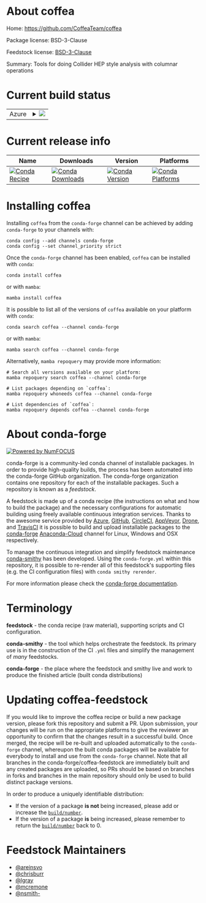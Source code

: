 About coffea
============

Home: https://github.com/CoffeaTeam/coffea

Package license: BSD-3-Clause

Feedstock license: [BSD-3-Clause](https://github.com/conda-forge/coffea-feedstock/blob/main/LICENSE.txt)

Summary: Tools for doing Collider HEP style analysis with columnar operations

Current build status
====================


<table>
    
  <tr>
    <td>Azure</td>
    <td>
      <details>
        <summary>
          <a href="https://dev.azure.com/conda-forge/feedstock-builds/_build/latest?definitionId=10769&branchName=main">
            <img src="https://dev.azure.com/conda-forge/feedstock-builds/_apis/build/status/coffea-feedstock?branchName=main">
          </a>
        </summary>
        <table>
          <thead><tr><th>Variant</th><th>Status</th></tr></thead>
          <tbody><tr>
              <td>linux_64_python3.7.____cpython</td>
              <td>
                <a href="https://dev.azure.com/conda-forge/feedstock-builds/_build/latest?definitionId=10769&branchName=main">
                  <img src="https://dev.azure.com/conda-forge/feedstock-builds/_apis/build/status/coffea-feedstock?branchName=main&jobName=linux&configuration=linux_64_python3.7.____cpython" alt="variant">
                </a>
              </td>
            </tr><tr>
              <td>linux_64_python3.8.____cpython</td>
              <td>
                <a href="https://dev.azure.com/conda-forge/feedstock-builds/_build/latest?definitionId=10769&branchName=main">
                  <img src="https://dev.azure.com/conda-forge/feedstock-builds/_apis/build/status/coffea-feedstock?branchName=main&jobName=linux&configuration=linux_64_python3.8.____cpython" alt="variant">
                </a>
              </td>
            </tr><tr>
              <td>linux_64_python3.9.____cpython</td>
              <td>
                <a href="https://dev.azure.com/conda-forge/feedstock-builds/_build/latest?definitionId=10769&branchName=main">
                  <img src="https://dev.azure.com/conda-forge/feedstock-builds/_apis/build/status/coffea-feedstock?branchName=main&jobName=linux&configuration=linux_64_python3.9.____cpython" alt="variant">
                </a>
              </td>
            </tr><tr>
              <td>osx_64_python3.7.____cpython</td>
              <td>
                <a href="https://dev.azure.com/conda-forge/feedstock-builds/_build/latest?definitionId=10769&branchName=main">
                  <img src="https://dev.azure.com/conda-forge/feedstock-builds/_apis/build/status/coffea-feedstock?branchName=main&jobName=osx&configuration=osx_64_python3.7.____cpython" alt="variant">
                </a>
              </td>
            </tr><tr>
              <td>osx_64_python3.8.____cpython</td>
              <td>
                <a href="https://dev.azure.com/conda-forge/feedstock-builds/_build/latest?definitionId=10769&branchName=main">
                  <img src="https://dev.azure.com/conda-forge/feedstock-builds/_apis/build/status/coffea-feedstock?branchName=main&jobName=osx&configuration=osx_64_python3.8.____cpython" alt="variant">
                </a>
              </td>
            </tr><tr>
              <td>osx_64_python3.9.____cpython</td>
              <td>
                <a href="https://dev.azure.com/conda-forge/feedstock-builds/_build/latest?definitionId=10769&branchName=main">
                  <img src="https://dev.azure.com/conda-forge/feedstock-builds/_apis/build/status/coffea-feedstock?branchName=main&jobName=osx&configuration=osx_64_python3.9.____cpython" alt="variant">
                </a>
              </td>
            </tr><tr>
              <td>win_64_python3.7.____cpython</td>
              <td>
                <a href="https://dev.azure.com/conda-forge/feedstock-builds/_build/latest?definitionId=10769&branchName=main">
                  <img src="https://dev.azure.com/conda-forge/feedstock-builds/_apis/build/status/coffea-feedstock?branchName=main&jobName=win&configuration=win_64_python3.7.____cpython" alt="variant">
                </a>
              </td>
            </tr><tr>
              <td>win_64_python3.8.____cpython</td>
              <td>
                <a href="https://dev.azure.com/conda-forge/feedstock-builds/_build/latest?definitionId=10769&branchName=main">
                  <img src="https://dev.azure.com/conda-forge/feedstock-builds/_apis/build/status/coffea-feedstock?branchName=main&jobName=win&configuration=win_64_python3.8.____cpython" alt="variant">
                </a>
              </td>
            </tr><tr>
              <td>win_64_python3.9.____cpython</td>
              <td>
                <a href="https://dev.azure.com/conda-forge/feedstock-builds/_build/latest?definitionId=10769&branchName=main">
                  <img src="https://dev.azure.com/conda-forge/feedstock-builds/_apis/build/status/coffea-feedstock?branchName=main&jobName=win&configuration=win_64_python3.9.____cpython" alt="variant">
                </a>
              </td>
            </tr>
          </tbody>
        </table>
      </details>
    </td>
  </tr>
</table>

Current release info
====================

| Name | Downloads | Version | Platforms |
| --- | --- | --- | --- |
| [![Conda Recipe](https://img.shields.io/badge/recipe-coffea-green.svg)](https://anaconda.org/conda-forge/coffea) | [![Conda Downloads](https://img.shields.io/conda/dn/conda-forge/coffea.svg)](https://anaconda.org/conda-forge/coffea) | [![Conda Version](https://img.shields.io/conda/vn/conda-forge/coffea.svg)](https://anaconda.org/conda-forge/coffea) | [![Conda Platforms](https://img.shields.io/conda/pn/conda-forge/coffea.svg)](https://anaconda.org/conda-forge/coffea) |

Installing coffea
=================

Installing `coffea` from the `conda-forge` channel can be achieved by adding `conda-forge` to your channels with:

```
conda config --add channels conda-forge
conda config --set channel_priority strict
```

Once the `conda-forge` channel has been enabled, `coffea` can be installed with `conda`:

```
conda install coffea
```

or with `mamba`:

```
mamba install coffea
```

It is possible to list all of the versions of `coffea` available on your platform with `conda`:

```
conda search coffea --channel conda-forge
```

or with `mamba`:

```
mamba search coffea --channel conda-forge
```

Alternatively, `mamba repoquery` may provide more information:

```
# Search all versions available on your platform:
mamba repoquery search coffea --channel conda-forge

# List packages depending on `coffea`:
mamba repoquery whoneeds coffea --channel conda-forge

# List dependencies of `coffea`:
mamba repoquery depends coffea --channel conda-forge
```


About conda-forge
=================

[![Powered by
NumFOCUS](https://img.shields.io/badge/powered%20by-NumFOCUS-orange.svg?style=flat&colorA=E1523D&colorB=007D8A)](https://numfocus.org)

conda-forge is a community-led conda channel of installable packages.
In order to provide high-quality builds, the process has been automated into the
conda-forge GitHub organization. The conda-forge organization contains one repository
for each of the installable packages. Such a repository is known as a *feedstock*.

A feedstock is made up of a conda recipe (the instructions on what and how to build
the package) and the necessary configurations for automatic building using freely
available continuous integration services. Thanks to the awesome service provided by
[Azure](https://azure.microsoft.com/en-us/services/devops/), [GitHub](https://github.com/),
[CircleCI](https://circleci.com/), [AppVeyor](https://www.appveyor.com/),
[Drone](https://cloud.drone.io/welcome), and [TravisCI](https://travis-ci.com/)
it is possible to build and upload installable packages to the
[conda-forge](https://anaconda.org/conda-forge) [Anaconda-Cloud](https://anaconda.org/)
channel for Linux, Windows and OSX respectively.

To manage the continuous integration and simplify feedstock maintenance
[conda-smithy](https://github.com/conda-forge/conda-smithy) has been developed.
Using the ``conda-forge.yml`` within this repository, it is possible to re-render all of
this feedstock's supporting files (e.g. the CI configuration files) with ``conda smithy rerender``.

For more information please check the [conda-forge documentation](https://conda-forge.org/docs/).

Terminology
===========

**feedstock** - the conda recipe (raw material), supporting scripts and CI configuration.

**conda-smithy** - the tool which helps orchestrate the feedstock.
                   Its primary use is in the construction of the CI ``.yml`` files
                   and simplify the management of *many* feedstocks.

**conda-forge** - the place where the feedstock and smithy live and work to
                  produce the finished article (built conda distributions)


Updating coffea-feedstock
=========================

If you would like to improve the coffea recipe or build a new
package version, please fork this repository and submit a PR. Upon submission,
your changes will be run on the appropriate platforms to give the reviewer an
opportunity to confirm that the changes result in a successful build. Once
merged, the recipe will be re-built and uploaded automatically to the
`conda-forge` channel, whereupon the built conda packages will be available for
everybody to install and use from the `conda-forge` channel.
Note that all branches in the conda-forge/coffea-feedstock are
immediately built and any created packages are uploaded, so PRs should be based
on branches in forks and branches in the main repository should only be used to
build distinct package versions.

In order to produce a uniquely identifiable distribution:
 * If the version of a package **is not** being increased, please add or increase
   the [``build/number``](https://docs.conda.io/projects/conda-build/en/latest/resources/define-metadata.html#build-number-and-string).
 * If the version of a package **is** being increased, please remember to return
   the [``build/number``](https://docs.conda.io/projects/conda-build/en/latest/resources/define-metadata.html#build-number-and-string)
   back to 0.

Feedstock Maintainers
=====================

* [@areinsvo](https://github.com/areinsvo/)
* [@chrisburr](https://github.com/chrisburr/)
* [@lgray](https://github.com/lgray/)
* [@mcremone](https://github.com/mcremone/)
* [@nsmith-](https://github.com/nsmith-/)

